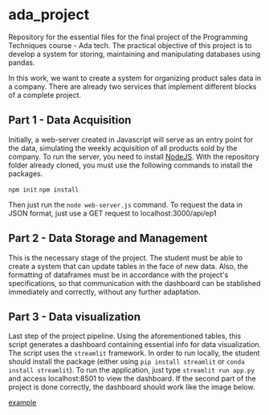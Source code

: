 # ada_project

Repository for the essential files for the final project of the Programming Techniques course - Ada tech. The practical objective of this project is to develop a system for storing, maintaining and manipulating databases using pandas.

In this work, we want to create a system for organizing product sales data in a company. There are already two services that implement different blocks of a complete project.

## Part 1 - Data Acquisition
Initially, a web-server created in Javascript will serve as an entry point for the data, simulating the weekly acquisition of all products sold by the company. To run the server, you need to install [NodeJS](https://nodejs.org/en/). With the repository folder already cloned, you must use the following commands to install the packages.

`npm init`
`npm install`

Then just run the `node web-server.js` command. To request the data in JSON format, just use a GET request to localhost:3000/api/ep1

## Part 2 - Data Storage and Management

This is the necessary stage of the project. The student must be able to create a system that can update tables in the face of new data. Also, the formatting of dataframes must be in accordance with the project's specifications, so that communication with the dashboard can be stablished immediately and correctly, without any further adaptation. 

## Part 3 - Data visualization

Last step of the project pipeline. Using the aforementioned tables, this script generates a dashboard containing essential info for data visualization. The script uses the `streamlit` framework. In order to run locally, the student should install the package (either using `pip install streamlit` or `conda install streamlit`). To run the application, just type `streamlit run app.py` and access localhost:8501 to view the dashboard. If the second part of the project is done correctly, the dashboard should work like the image below.

[example](https://github.com/mdrs-thiago/ada_project/blob/492aafd0f66fdb37fec04a4e72c085ca7aba87f1/ada_project_dashboard.png)